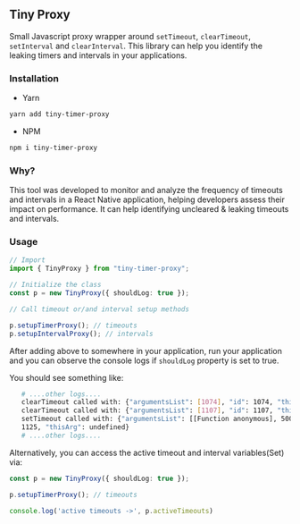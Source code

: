 ## Tiny Proxy

Small Javascript proxy wrapper around `setTimeout`, `clearTimeout`, `setInterval` and `clearInterval`.
This library can help you identify the leaking timers and intervals in your applications.

### Installation

- Yarn

```bash
yarn add tiny-timer-proxy
```

- NPM

```bash
npm i tiny-timer-proxy
```

### Why?

This tool was developed to monitor and analyze the frequency of timeouts and intervals in a React Native application, helping developers assess their impact on performance. It can help identifying uncleared & leaking timeouts and intervals.

### Usage

```ts
// Import
import { TinyProxy } from "tiny-timer-proxy";

// Initialize the class
const p = new TinyProxy({ shouldLog: true });

// Call timeout or/and interval setup methods

p.setupTimerProxy(); // timeouts
p.setupIntervalProxy(); // intervals
```

After adding above to somewhere in your application, run your application and you can observe the console logs if `shouldLog` property is set to true.

You should see something like:

```bash
   # ....other logs....
   clearTimeout called with: {"argumentsList": [1074], "id": 1074, "thisArg": undefined}
   clearTimeout called with: {"argumentsList": [1107], "id": 1107, "thisArg": undefined}
   setTimeout called with: {"argumentsList": [[Function anonymous], 5000], "id":
   1125, "thisArg": undefined}
   # ....other logs....
```


Alternatively, you can access the active timeout and interval variables(Set) via:

```ts
const p = new TinyProxy({ shouldLog: true });

p.setupTimerProxy(); // timeouts

console.log('active timeouts ->', p.activeTimeouts)

```